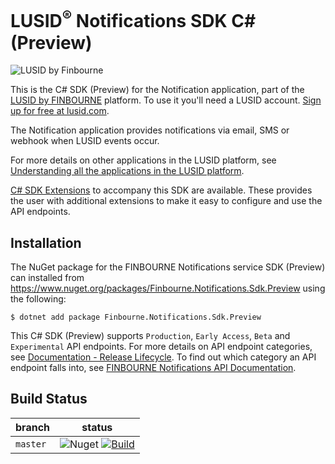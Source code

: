 # LUSID<sup>®</sup> Notifications SDK C# (Preview)
![LUSID by Finbourne](https://content.finbourne.com/LUSID_repo.png)

This is the C# SDK (Preview) for the Notification application, part of the [LUSID by FINBOURNE](https://www.finbourne.com/lusid-technology) platform. To use it you'll need a LUSID account. [Sign up for free at lusid.com](https://www.lusid.com/app/signup).

The Notification application provides notifications via email, SMS or webhook when LUSID events occur.

For more details on other applications in the LUSID platform, see [Understanding all the applications in the LUSID platform](https://support.lusid.com/knowledgebase/article/KA-01787/en-us).

[C# SDK Extensions](https://github.com/finbourne/notifications-sdk-extensions-csharp) to accompany this SDK are available. These provides the user with additional extensions to make it easy to configure and use the API endpoints.

## Installation

The NuGet package for the FINBOURNE Notifications service SDK (Preview) can installed from https://www.nuget.org/packages/Finbourne.Notifications.Sdk.Preview using the following:

```
$ dotnet add package Finbourne.Notifications.Sdk.Preview
```

This C# SDK (Preview) supports `Production`, `Early Access`, `Beta` and `Experimental` API endpoints. For more details on API endpoint categories, see [Documentation - Release Lifecycle](https://www.lusid.com/app/resources/documentation/lifecycle). To find out which category an API endpoint falls into, see [FINBOURNE Notifications API Documentation](https://www.lusid.com/notifications/swagger/index.html).

## Build Status 

| branch | status |
| --- | --- |
| `master` |  ![Nuget](https://img.shields.io/nuget/v/Finbourne.Notifications.Sdk.Preview?color=blue) [![Build](https://github.com/finbourne/notifications-sdk-csharp-preview/actions/workflows/build.yaml/badge.svg?branch=master)](https://github.com/finbourne/notifications-sdk-csharp-preview/actions/workflows/build.yaml) |